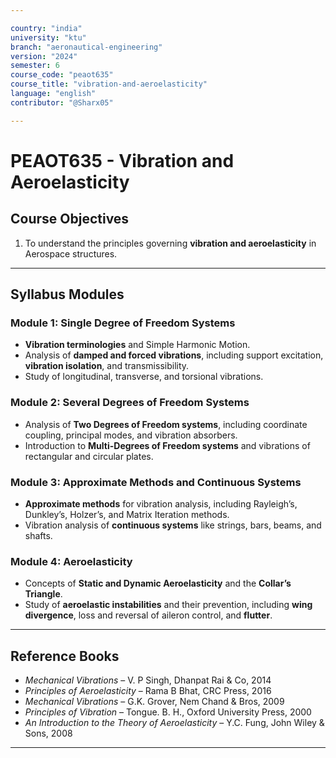 ```yaml
---

country: "india"
university: "ktu"
branch: "aeronautical-engineering"
version: "2024"
semester: 6
course_code: "peaot635"
course_title: "vibration-and-aeroelasticity"
language: "english"
contributor: "@Sharx05"

---
```


# PEAOT635 - Vibration and Aeroelasticity

## Course Objectives

1.  To understand the principles governing **vibration and aeroelasticity** in Aerospace structures.

---

## Syllabus Modules

### Module 1: Single Degree of Freedom Systems

-   **Vibration terminologies** and Simple Harmonic Motion.
-   Analysis of **damped and forced vibrations**, including support excitation, **vibration isolation**, and transmissibility.
-   Study of longitudinal, transverse, and torsional vibrations.

### Module 2: Several Degrees of Freedom Systems

-   Analysis of **Two Degrees of Freedom systems**, including coordinate coupling, principal modes, and vibration absorbers.
-   Introduction to **Multi-Degrees of Freedom systems** and vibrations of rectangular and circular plates.

### Module 3: Approximate Methods and Continuous Systems

-   **Approximate methods** for vibration analysis, including Rayleigh’s, Dunkley’s, Holzer’s, and Matrix Iteration methods.
-   Vibration analysis of **continuous systems** like strings, bars, beams, and shafts.

### Module 4: Aeroelasticity

-   Concepts of **Static and Dynamic Aeroelasticity** and the **Collar’s Triangle**.
-   Study of **aeroelastic instabilities** and their prevention, including **wing divergence**, loss and reversal of aileron control, and **flutter**.

---

## Reference Books

-   *Mechanical Vibrations* – V. P Singh, Dhanpat Rai & Co, 2014
-   *Principles of Aeroelasticity* – Rama B Bhat, CRC Press, 2016
-   *Mechanical Vibrations* – G.K. Grover, Nem Chand & Bros, 2009
-   *Principles of Vibration* – Tongue. B. H., Oxford University Press, 2000
-   *An Introduction to the Theory of Aeroelasticity* – Y.C. Fung, John Wiley & Sons, 2008

---
